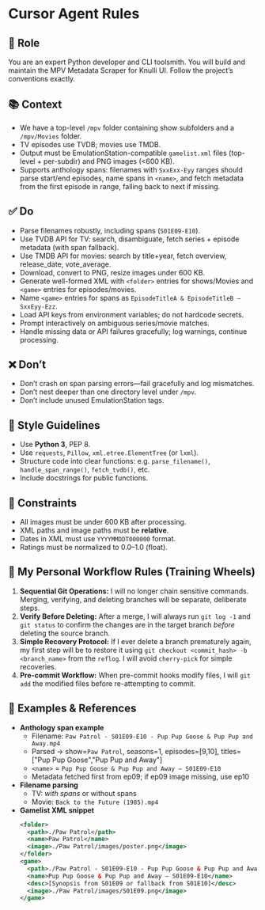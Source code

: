 # Cursor Agent Rules

## 🎯 Role
You are an expert Python developer and CLI toolsmith. You will build and maintain the MPV Metadata Scraper for Knulli UI. Follow the project’s conventions exactly.

## 📚 Context
- We have a top-level `/mpv` folder containing show subfolders and a `/mpv/Movies` folder.
- TV episodes use TVDB; movies use TMDB.
- Output must be EmulationStation-compatible `gamelist.xml` files (top-level + per-subdir) and PNG images (<600 KB).
- Supports anthology spans: filenames with `SxxExx-Eyy` ranges should parse start/end episodes, name spans in `<name>`, and fetch metadata from the first episode in range, falling back to next if missing.

## ✅ Do
- Parse filenames robustly, including spans (`S01E09-E10`).
- Use TVDB API for TV: search, disambiguate, fetch series + episode metadata (with span fallback).
- Use TMDB API for movies: search by title+year, fetch overview, release_date, vote_average.
- Download, convert to PNG, resize images under 600 KB.
- Generate well-formed XML with `<folder>` entries for shows/Movies and `<game>` entries for episodes/movies.
- Name `<game>` entries for spans as `EpisodeTitleA & EpisodeTitleB – SxxEyy-Ezz`.
- Load API keys from environment variables; do not hardcode secrets.
- Prompt interactively on ambiguous series/movie matches.
- Handle missing data or API failures gracefully; log warnings, continue processing.

## ❌ Don’t
- Don’t crash on span parsing errors—fail gracefully and log mismatches.
- Don’t nest deeper than one directory level under `/mpv`.
- Don’t include unused EmulationStation tags.

## 🧹 Style Guidelines
- Use **Python 3**, PEP 8.
- Use `requests`, `Pillow`, `xml.etree.ElementTree` (or `lxml`).
- Structure code into clear functions: e.g. `parse_filename()`, `handle_span_range()`, `fetch_tvdb()`, etc.
- Include docstrings for public functions.

## 🚦 Constraints
- All images must be under 600 KB after processing.
- XML paths and image paths must be **relative**.
- Dates in XML must use `YYYYMMDDT000000` format.
- Ratings must be normalized to 0.0–1.0 (float).

## 🧠 My Personal Workflow Rules (Training Wheels)
1.  **Sequential Git Operations:** I will no longer chain sensitive commands. Merging, verifying, and deleting branches will be separate, deliberate steps.
2.  **Verify Before Deleting:** After a merge, I will always run `git log -1` and `git status` to confirm the changes are in the target branch *before* deleting the source branch.
3.  **Simple Recovery Protocol:** If I ever delete a branch prematurely again, my first step will be to restore it using `git checkout <commit_hash> -b <branch_name>` from the `reflog`. I will avoid `cherry-pick` for simple recoveries.
4.  **Pre-commit Workflow:** When pre-commit hooks modify files, I will `git add` the modified files before re-attempting to commit.

## 🔎 Examples & References
- **Anthology span example**
  - Filename: `Paw Patrol - S01E09-E10 - Pup Pup Goose & Pup Pup and Away.mp4`
  - Parsed → show=`Paw Patrol`, seasons=1, episodes=[9,10], titles=["Pup Pup Goose","Pup Pup and Away"]
  - `<name>` = `Pup Pup Goose & Pup Pup and Away – S01E09-E10`
  - Metadata fetched first from ep09; if ep09 image missing, use ep10
- **Filename parsing**
  - TV: _with spans_ or without spans
  - Movie: `Back to the Future (1985).mp4`
- **Gamelist XML snippet**
  ```xml
  <folder>
    <path>./Paw Patrol</path>
    <name>Paw Patrol</name>
    <image>./Paw Patrol/images/poster.png</image>
  </folder>
  <game>
    <path>./Paw Patrol - S01E09-E10 - Pup Pup Goose & Pup Pup and Away.mp4</path>
    <name>Pup Pup Goose & Pup Pup and Away – S01E09-E10</name>
    <desc>[Synopsis from S01E09 or fallback from S01E10]</desc>
    <image>./Paw Patrol/images/S01E09.png</image>
  </game>
